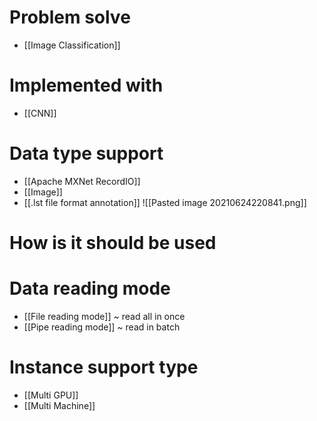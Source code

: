 # Problem solve
- [[Image Classification]]

# Implemented with
- [[CNN]]

#  Data type support
- [[Apache MXNet RecordIO]]
- [[Image]]
- [[.lst file format annotation]]
![[Pasted image 20210624220841.png]]
# How is it should be used

# Data reading mode
- [[File reading mode]] ~ read all in once
- [[Pipe reading mode]] ~ read in batch

# Instance support type
- [[Multi GPU]]
- [[Multi Machine]]